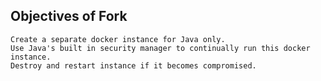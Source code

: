  ## Objectives of Fork ##
	Create a separate docker instance for Java only.
	Use Java's built in security manager to continually run this docker instance.
	Destroy and restart instance if it becomes compromised. 
